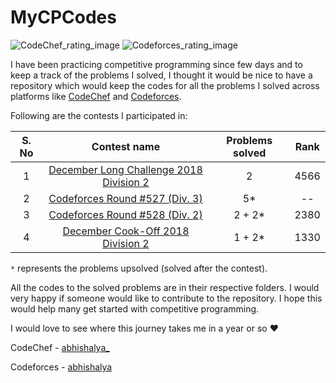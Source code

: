 # MyCPCodes

![CodeChef_rating_image](https://i.ibb.co/wWJZPG8/chef.png)
![Codeforces_rating_image](https://i.ibb.co/R2XvZG8/forces.png)

I have been practicing competitive programming since few days and to keep a track of the problems I solved, I thought it would be nice to have a repository which would keep the codes for all the problems I solved across platforms like [CodeChef](https://codechef.com) and [Codeforces](https://codeforces.com).

Following are the contests I participated in:

| S. No |                              Contest name                              | Problems solved | Rank |
|:-----:|:----------------------------------------------------------------------:|:---------------:|:----:|
|   1   | [December Long Challenge 2018 Division 2](https://codechef.com/DEC18B) |        2        | 4566 |
|   2   |  [Codeforces Round #527 (Div. 3)](https://codeforces.com/contest/1092) |        5*       |  --  |
|   3   |  [Codeforces Round #528 (Div. 2)](https://codeforces.com/contest/1087) |      2 + 2*     | 2380 |
|   4   |   [December Cook-Off 2018 Division 2](https://codechef.com/COOK101B)   |      1 + 2*     | 1330 |

`*` represents the problems upsolved (solved after the contest).

All the codes to the solved problems are in their respective folders. I would very happy if someone would like to contribute to the repository. I hope this would help many get started with competitive programming.

I would love to see where this journey takes me in a year or so :heart:

CodeChef - [abhishalya_](https://codechef.com/users/abhishalya_)

Codeforces - [abhishalya](https://codeforces.com/profile/abhishalya)
